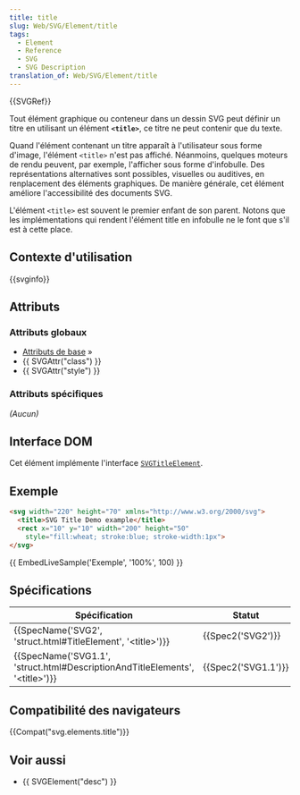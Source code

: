 ```yaml
---
title: title
slug: Web/SVG/Element/title
tags:
  - Element
  - Reference
  - SVG
  - SVG Description
translation_of: Web/SVG/Element/title
---
```

{{SVGRef}}

Tout élément graphique ou conteneur dans un dessin SVG peut définir un titre en utilisant un élément **`<title>`**, ce titre ne peut contenir que du texte.

Quand l'élément contenant un titre apparaît à l'utilisateur sous forme d'image, l'élément `<title>` n'est pas affiché. Néanmoins, quelques moteurs de rendu peuvent, par exemple, l'afficher sous forme d'infobulle. Des représentations alternatives sont possibles, visuelles ou auditives, en renplacement des éléments graphiques. De manière générale, cet élément améliore l'accessibilité des documents SVG.

L'élément `<title>` est souvent le premier enfant de son parent. Notons que les implémentations qui rendent l'élément title en infobulle ne le font que s'il est à cette place.

## Contexte d'utilisation

{{svginfo}}

## Attributs

### Attributs globaux

- [Attributs de base](/fr/docs/Web/SVG/Attribute#Attributs_de_base "en/SVG/Attribute#Core")&nbsp;»
- {{ SVGAttr("class") }}
- {{ SVGAttr("style") }}

### Attributs spécifiques

_(Aucun)_

## Interface DOM

Cet élément implémente l'interface [`SVGTitleElement`](/fr/docs/Web/API/SVGTitleElement "en/DOM/SVGTitleElement").

## Exemple

```html
<svg width="220" height="70" xmlns="http://www.w3.org/2000/svg">
  <title>SVG Title Demo example</title>
  <rect x="10" y="10" width="200" height="50"
    style="fill:wheat; stroke:blue; stroke-width:1px">
</svg>
```

{{ EmbedLiveSample('Exemple', '100%', 100) }}

## Spécifications

| Spécification                                                                                                | Statut                   | Commentaire         |
| ------------------------------------------------------------------------------------------------------------ | ------------------------ | ------------------- |
| {{SpecName('SVG2', 'struct.html#TitleElement', '&lt;title&gt;')}}                     | {{Spec2('SVG2')}} |                     |
| {{SpecName('SVG1.1', 'struct.html#DescriptionAndTitleElements', '&lt;title&gt;')}} | {{Spec2('SVG1.1')}} | Définition initiale |

## Compatibilité des navigateurs

{{Compat("svg.elements.title")}}

## Voir aussi

- {{ SVGElement("desc") }}
